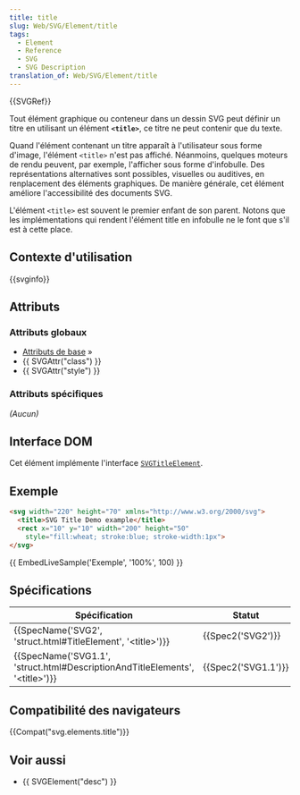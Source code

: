 ```yaml
---
title: title
slug: Web/SVG/Element/title
tags:
  - Element
  - Reference
  - SVG
  - SVG Description
translation_of: Web/SVG/Element/title
---
```

{{SVGRef}}

Tout élément graphique ou conteneur dans un dessin SVG peut définir un titre en utilisant un élément **`<title>`**, ce titre ne peut contenir que du texte.

Quand l'élément contenant un titre apparaît à l'utilisateur sous forme d'image, l'élément `<title>` n'est pas affiché. Néanmoins, quelques moteurs de rendu peuvent, par exemple, l'afficher sous forme d'infobulle. Des représentations alternatives sont possibles, visuelles ou auditives, en renplacement des éléments graphiques. De manière générale, cet élément améliore l'accessibilité des documents SVG.

L'élément `<title>` est souvent le premier enfant de son parent. Notons que les implémentations qui rendent l'élément title en infobulle ne le font que s'il est à cette place.

## Contexte d'utilisation

{{svginfo}}

## Attributs

### Attributs globaux

- [Attributs de base](/fr/docs/Web/SVG/Attribute#Attributs_de_base "en/SVG/Attribute#Core")&nbsp;»
- {{ SVGAttr("class") }}
- {{ SVGAttr("style") }}

### Attributs spécifiques

_(Aucun)_

## Interface DOM

Cet élément implémente l'interface [`SVGTitleElement`](/fr/docs/Web/API/SVGTitleElement "en/DOM/SVGTitleElement").

## Exemple

```html
<svg width="220" height="70" xmlns="http://www.w3.org/2000/svg">
  <title>SVG Title Demo example</title>
  <rect x="10" y="10" width="200" height="50"
    style="fill:wheat; stroke:blue; stroke-width:1px">
</svg>
```

{{ EmbedLiveSample('Exemple', '100%', 100) }}

## Spécifications

| Spécification                                                                                                | Statut                   | Commentaire         |
| ------------------------------------------------------------------------------------------------------------ | ------------------------ | ------------------- |
| {{SpecName('SVG2', 'struct.html#TitleElement', '&lt;title&gt;')}}                     | {{Spec2('SVG2')}} |                     |
| {{SpecName('SVG1.1', 'struct.html#DescriptionAndTitleElements', '&lt;title&gt;')}} | {{Spec2('SVG1.1')}} | Définition initiale |

## Compatibilité des navigateurs

{{Compat("svg.elements.title")}}

## Voir aussi

- {{ SVGElement("desc") }}
